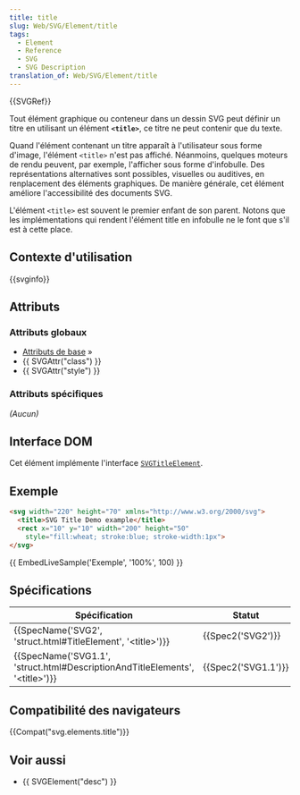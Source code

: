 ```yaml
---
title: title
slug: Web/SVG/Element/title
tags:
  - Element
  - Reference
  - SVG
  - SVG Description
translation_of: Web/SVG/Element/title
---
```

{{SVGRef}}

Tout élément graphique ou conteneur dans un dessin SVG peut définir un titre en utilisant un élément **`<title>`**, ce titre ne peut contenir que du texte.

Quand l'élément contenant un titre apparaît à l'utilisateur sous forme d'image, l'élément `<title>` n'est pas affiché. Néanmoins, quelques moteurs de rendu peuvent, par exemple, l'afficher sous forme d'infobulle. Des représentations alternatives sont possibles, visuelles ou auditives, en renplacement des éléments graphiques. De manière générale, cet élément améliore l'accessibilité des documents SVG.

L'élément `<title>` est souvent le premier enfant de son parent. Notons que les implémentations qui rendent l'élément title en infobulle ne le font que s'il est à cette place.

## Contexte d'utilisation

{{svginfo}}

## Attributs

### Attributs globaux

- [Attributs de base](/fr/docs/Web/SVG/Attribute#Attributs_de_base "en/SVG/Attribute#Core")&nbsp;»
- {{ SVGAttr("class") }}
- {{ SVGAttr("style") }}

### Attributs spécifiques

_(Aucun)_

## Interface DOM

Cet élément implémente l'interface [`SVGTitleElement`](/fr/docs/Web/API/SVGTitleElement "en/DOM/SVGTitleElement").

## Exemple

```html
<svg width="220" height="70" xmlns="http://www.w3.org/2000/svg">
  <title>SVG Title Demo example</title>
  <rect x="10" y="10" width="200" height="50"
    style="fill:wheat; stroke:blue; stroke-width:1px">
</svg>
```

{{ EmbedLiveSample('Exemple', '100%', 100) }}

## Spécifications

| Spécification                                                                                                | Statut                   | Commentaire         |
| ------------------------------------------------------------------------------------------------------------ | ------------------------ | ------------------- |
| {{SpecName('SVG2', 'struct.html#TitleElement', '&lt;title&gt;')}}                     | {{Spec2('SVG2')}} |                     |
| {{SpecName('SVG1.1', 'struct.html#DescriptionAndTitleElements', '&lt;title&gt;')}} | {{Spec2('SVG1.1')}} | Définition initiale |

## Compatibilité des navigateurs

{{Compat("svg.elements.title")}}

## Voir aussi

- {{ SVGElement("desc") }}
